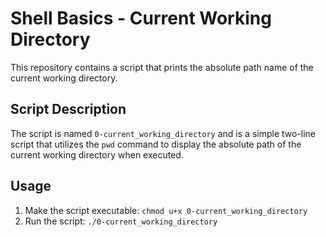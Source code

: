 # Shell Basics - Current Working Directory

This repository contains a script that prints the absolute path name of the current working directory.

## Script Description

The script is named `0-current_working_directory` and is a simple two-line script that utilizes the `pwd` command to display the absolute path of the current working directory when executed.

## Usage

1. Make the script executable: `chmod u+x 0-current_working_directory`
2. Run the script: `./0-current_working_directory`
